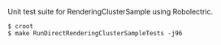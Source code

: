 Unit test suite for RenderingClusterSample using Robolectric.

```
$ croot
$ make RunDirectRenderingClusterSampleTests -j96
```